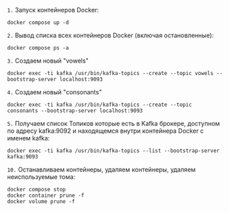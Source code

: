 `1.` Запуск контейнеров Docker:
```shell
docker compose up -d
```

`2.` Вывод списка всех контейнеров Docker (включая остановленные):
```shell
docker compose ps -a
```

`3.` Создаем новый "vowels"
```shell
docker exec -ti kafka /usr/bin/kafka-topics --create --topic vowels --bootstrap-server localhost:9093
```

`4.` Создаем новый "consonants"
```shell
docker exec -ti kafka /usr/bin/kafka-topics --create --topic consonants --bootstrap-server localhost:9093
```

`5.` Получаем список Топиков которые есть в Kafka брокере, доступном по адресу kafka:9092 и находящемся внутри контейнера Docker с именем kafka:
```shell
docker exec -ti kafka /usr/bin/kafka-topics --list --bootstrap-server kafka:9093
```

`10.` Останавливаем контейнеры, удаляем контейнеры, удаляем неиспользуемые тома:
```shell
docker compose stop
docker container prune -f
docker volume prune -f
```